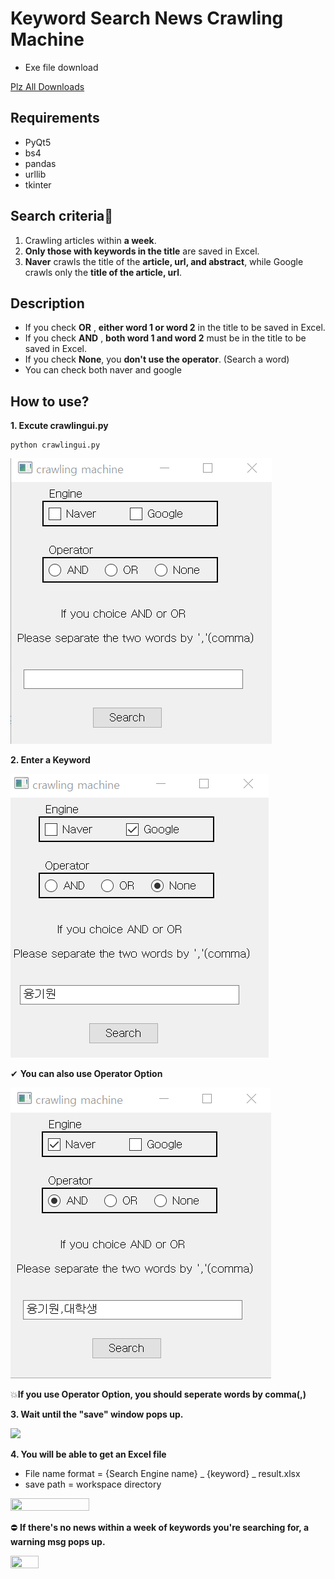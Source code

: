 # Keyword Search News Crawling Machine

- Exe file download

<a href='https://drive.google.com/drive/folders/1LmUSj8yR6vGcB8Bbx2JQcenwc6J06Fni?usp=sharing'>Plz All Downloads</a>
## Requirements
 - PyQt5
 - bs4
 - pandas
 - urllib
 - tkinter

## Search criteria🧐
1. Crawling articles within **a week**.
2. **Only those with keywords in the title** are saved in Excel.
3. **Naver** crawls the title of the **article, url, and abstract**, while Google crawls only the **title of the article, url**.

## Description
- If you check **OR** ,  **either word 1 or word 2** in the title to be saved in Excel.
- If you check **AND** , **both word 1 and word 2** must be in the title to be saved in Excel.
- If you check **None**, you **don't use the operator**. (Search a word)
- You can check both naver and google

## How to use?

**1. Excute crawlingui.py**
```
python crawlingui.py
```
 
<img src='https://github.com/AICT-CVAI/News_keyword_crawling/blob/master/img/display.png?raw=true'></img>


**2. Enter a Keyword**

<img src='https://github.com/AICT-CVAI/News_keyword_crawling/blob/master/img/check2.png?raw=true'></img>


✔ **You can also use Operator Option**

<img src="https://github.com/AICT-CVAI/News_keyword_crawling/blob/master/img/check1.png?raw=true"></img>

💥**If you use Operator Option, you should seperate words by comma(,)**

**3. Wait until the "save" window pops up.**

<img src='https://user-images.githubusercontent.com/47775179/119303582-f9ff9d00-bca0-11eb-80e7-b0c0a8bdf8af.png'></img>

**4. You will be able to get an Excel file**
- File name format = {Search Engine name} _ {keyword} _ result.xlsx
- save path = workspace directory

<img width="50%" height="50%" src='https://user-images.githubusercontent.com/47775179/119303580-f8ce7000-bca0-11eb-8412-e33b4fcb7334.png'></img>


⛔ **If there's no news within a week of keywords you're searching for, a warning msg pops up.**

<img width="30%" height="30%" src='https://user-images.githubusercontent.com/47775179/119303588-fb30ca00-bca0-11eb-9317-9cd38c60f523.png'></img>
